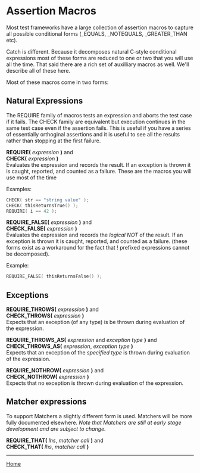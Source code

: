 # Assertion Macros

Most test frameworks have a large collection of assertion macros to capture all possible conditional forms (_EQUALS, _NOTEQUALS, _GREATER_THAN etc).

Catch is different. Because it decomposes natural C-style conditional expressions most of these forms are reduced to one or two that you will use all the time. That said there are a rich set of auxilliary macros as well. We'll describe all of these here.

Most of these macros come in two forms:

## Natural Expressions

The REQUIRE family of macros tests an expression and aborts the test case if it fails.
The CHECK family are equivalent but execution continues in the same test case even if the assertion fails. This is useful if you have a series of essentially orthoginal assertions and it is useful to see all the results rather than stopping at the first failure.

**REQUIRE(** _expression_ **)** and  
**CHECK(** _expression_ **)**  
Evaluates the expression and records the result. If an exception is thrown it is caught, reported, and counted as a failure. These are the macros you will use most of  the time

Examples:

```c++
CHECK( str == "string value" );
CHECK( thisReturnsTrue() );
REQUIRE( i == 42 );
```
**REQUIRE_FALSE(** _expression_ **)** and  
**CHECK_FALSE(** _expression_ **)**  
Evaluates the expression and records the _logical NOT_ of the result. If an exception is thrown it is caught, reported, and counted as a failure.
(these forms exist as a workaround for the fact that ! prefixed expressions cannot be decomposed).

Example:
```c++
REQUIRE_FALSE( thisReturnsFalse() );
```

## Exceptions

**REQUIRE_THROWS(** _expression_ **)** and  
**CHECK_THROWS(** _expression_ **)**  
Expects that an exception (of any type) is be thrown during evaluation of the expression.

**REQUIRE_THROWS_AS(** _expression_ and _exception type_ **)** and  
**CHECK_THROWS_AS(** _expression_, _exception type_ **)**  
Expects that an exception of the _specified type_ is thrown during evaluation of the expression.

**REQUIRE_NOTHROW(** _expression_ **)** and  
**CHECK_NOTHROW(** _expression_ **)**  
Expects that no exception is thrown during evaluation of the expression.

## Matcher expressions

To support Matchers a slightly different form is used. Matchers will be more fully documented elsewhere. *Note that Matchers are still at early stage development and are subject to change.*

**REQUIRE_THAT(** _lhs_, _matcher call_ **)** and  
**CHECK_THAT(** _lhs_, _matcher call_ **)**  


---

[Home](../README.md)